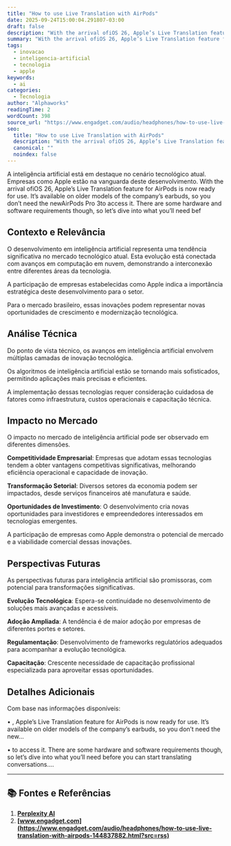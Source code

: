 ```yaml
---
title: "How to use Live Translation with AirPods"
date: 2025-09-24T15:00:04.291807-03:00
draft: false
description: "With the arrival ofiOS 26, Apple’s Live Translation feature for AirPods is now ready for use. It’s available on older models of the company’s earbuds, so you..."
summary: "With the arrival ofiOS 26, Apple’s Live Translation feature for AirPods is now ready for use. It’s available on older models of the company’s earbuds, so you..."
tags:
  - inovacao
  - inteligencia-artificial
  - tecnologia
  - apple
keywords:
  - ai
categories:
  - Tecnologia
author: "Alphaworks"
readingTime: 2
wordCount: 398
source_url: "https://www.engadget.com/audio/headphones/how-to-use-live-translation-with-airpods-144837882.html?src=rss"
seo:
  title: "How to use Live Translation with AirPods"
  description: "With the arrival ofiOS 26, Apple’s Live Translation feature for AirPods is now ready for use. It’s available on older models of the company’s earbuds, so you..."
  canonical: ""
  noindex: false
---
```


A inteligência artificial está em destaque no cenário tecnológico atual. Empresas como Apple estão na vanguarda deste desenvolvimento. With the arrival ofiOS 26, Apple’s Live Translation feature for AirPods is now ready for use. It’s available on older models of the company’s earbuds, so you don’t need the newAirPods Pro 3to access it. There are some hardware and software requirements though, so let’s dive into what you’ll need bef

## Contexto e Relevância

O desenvolvimento em inteligência artificial representa uma tendência significativa no mercado tecnológico atual. Esta evolução está conectada com avanços em computação em nuvem, demonstrando a interconexão entre diferentes áreas da tecnologia.

A participação de empresas estabelecidas como Apple indica a importância estratégica deste desenvolvimento para o setor.

Para o mercado brasileiro, essas inovações podem representar novas oportunidades de crescimento e modernização tecnológica.
## Análise Técnica

Do ponto de vista técnico, os avanços em inteligência artificial envolvem múltiplas camadas de inovação tecnológica.

Os algoritmos de inteligência artificial estão se tornando mais sofisticados, permitindo aplicações mais precisas e eficientes. 

A implementação dessas tecnologias requer consideração cuidadosa de fatores como infraestrutura, custos operacionais e capacitação técnica.
## Impacto no Mercado

O impacto no mercado de inteligência artificial pode ser observado em diferentes dimensões.

**Competitividade Empresarial**: Empresas que adotam essas tecnologias tendem a obter vantagens competitivas significativas, melhorando eficiência operacional e capacidade de inovação.

**Transformação Setorial**: Diversos setores da economia podem ser impactados, desde serviços financeiros até manufatura e saúde.

**Oportunidades de Investimento**: O desenvolvimento cria novas oportunidades para investidores e empreendedores interessados em tecnologias emergentes.

A participação de empresas como Apple demonstra o potencial de mercado e a viabilidade comercial dessas inovações.
## Perspectivas Futuras

As perspectivas futuras para inteligência artificial são promissoras, com potencial para transformações significativas.

**Evolução Tecnológica**: Espera-se continuidade no desenvolvimento de soluções mais avançadas e acessíveis.

**Adoção Ampliada**: A tendência é de maior adoção por empresas de diferentes portes e setores.

**Regulamentação**: Desenvolvimento de frameworks regulatórios adequados para acompanhar a evolução tecnológica.

**Capacitação**: Crescente necessidade de capacitação profissional especializada para aproveitar essas oportunidades.
## Detalhes Adicionais

Com base nas informações disponíveis:

• , Apple’s Live Translation feature for AirPods is now ready for use. It’s available on older models of the company’s earbuds, so you don’t need the new...

• to access it. There are some hardware and software requirements though, so let’s dive into what you’ll need before you can start translating conversations....



---

## 📚 Fontes e Referências

1. **[Perplexity AI](https://www.perplexity.ai/)**
2. **[www.engadget.com](https://www.engadget.com/audio/headphones/how-to-use-live-translation-with-airpods-144837882.html?src=rss)**

